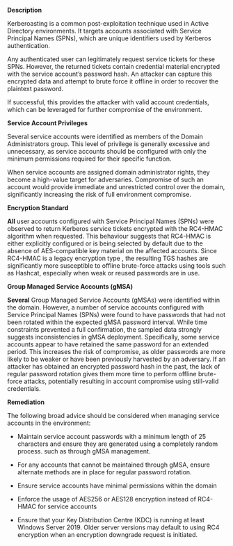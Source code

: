 **Description**

Kerberoasting is a common post-exploitation technique used in Active Directory environments. It targets accounts associated with Service Principal Names (SPNs), which are unique identifiers used by Kerberos authentication.

Any authenticated user can legitimately request service tickets for these SPNs. However, the returned tickets contain credential material encrypted with the service account’s password hash. An attacker can capture this encrypted data and attempt to brute force it offline in order to recover the plaintext password.

If successful, this provides the attacker with valid account credentials, which can be leveraged for further compromise of the environment.

**Service Account Privileges**

Several service accounts were identified as members of the Domain Administrators group. This level of privilege is generally excessive and unnecessary, as service accounts should be configured with only the minimum permissions required for their specific function.

When service accounts are assigned domain administrator rights, they become a high-value target for adversaries. Compromise of such an account would provide immediate and unrestricted control over the domain, significantly increasing the risk of full environment compromise.

**Encryption Standard**

**All** user accounts configured with Service Principal Names (SPNs) were observed to return Kerberos service tickets encrypted with the RC4-HMAC algorithm when requested. This behaviour suggests that RC4-HMAC is either explicitly configured or is being selected by default due to the absence of AES-compatible key material on the affected accounts. Since RC4-HMAC is a legacy encryption type , the resulting TGS hashes are significantly more susceptible to offline brute-force attacks using tools such as Hashcat, especially when weak or reused passwords are in use.

**Group Managed Service Accounts (gMSA)**

**Several** Group Managed Service Accounts (gMSAs) were identified within the domain. However, a number of service accounts configured with Service Principal Names (SPNs) were found to have passwords that had not been rotated within the expected gMSA password interval. While time constraints prevented a full confirmation, the sampled data strongly suggests inconsistencies in gMSA deployment. Specifically, some service accounts appear to have retained the same password for an extended period. This increases the risk of compromise, as older passwords are more likely to be weaker or have been previously harvested by an adversary. If an attacker has obtained an encrypted password hash in the past, the lack of regular password rotation gives them more time to perform offline brute-force attacks, potentially resulting in account compromise using still-valid credentials.

**Remediation**

The following broad advice should be considered when managing service accounts in the environment:

* Maintain service account passwords with a minimum length of 25 characters and ensure they are generated using a completely random process. such as through gMSA management.

* For any accounts that cannot be maintained through gMSA, ensure alternate methods are in place for regular password rotation.

* Ensure service accounts have minimal permissions within the domain

* Enforce the usage of AES256 or AES128 encryption instead of RC4-HMAC for service accounts

* Ensure that your Key Distribution Centre (KDC) is running at least Windows Server 2019. Older server versions may default to using RC4 encryption when an encryption downgrade request is initiated.